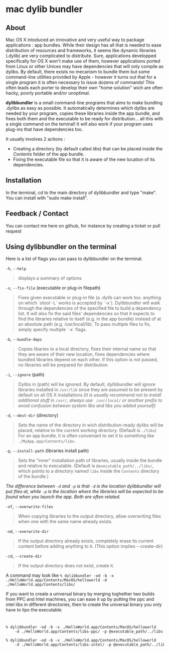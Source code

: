 mac dylib bundler
================


About
-----

Mac OS X intoduced an innovative and very useful way to package applications : app bundles.
While their design has all that is needed to ease distribution of resources and frameworks, it
seems like dynamic libraries (.dylib) are very complicated to distribute. Sure, applications developped
specifically for OS X won't make use of them, however applications ported from Linux or other Unices may have
dependencies that will only compile as dylibs. By default, there exists no mecanism to bundle them but some command-line utilities provided by Apple - however it turns out that for a single program it is often necessary to issue dozens of commands! This often leads each porter to develop their own "home solution" wich are often hacky, poorly portable and/or unoptimal.

**dylibbundler** is a small command-line programs that aims to make bundling .dylibs as easy as possible.
It automatically determines which dylibs are needed by your program, copies these libraries inside the app bundle, and fixes both them and the executable to be ready for distribution... all this with a single command on the teminal! It will also work if your program uses plug-ins that have dependencies too.

It usually involves 2 actions :
* Creating a directory (by default called *libs*) that can be placed inside the *Contents* folder of the app bundle.
* Fixing the executable file so that it is aware of the new location of its dependencies.




Installation
------------
In the terminal, cd to the main directory of dylibbundler and type "make". You can install with "sudo make install".


Feedback / Contact
------------------
You can contact me here on github, for instance by creating a ticket or pull request


Using dylibbundler on the terminal
----------------------------------
Here is a list of flags you can pass to dylibbundler on the terminal.

`-h`, `--help`
<blockquote>
displays a summary of options
</blockquote>

`-x`, `--fix-file` (executable or plug-in filepath)
<blockquote>
Fixes given executable or plug-in file (a .dylib can work too. anything on which `otool -L` works is accepted by `-x`). Dylibbundler will walk through the dependencies of the specified file to build a dependency list. It will also fix the said files' dependencies so that it expects to find the libraries relative to itself (e.g. in the app bundle) instead of at an absolute path (e.g. /usr/local/lib). To pass multiple files to fix, simply specify multiple `-x` flags.
</blockquote>

`-b`, `--bundle-deps`
<blockquote>
Copies libaries to a local directory, fixes their internal name so that they are aware of their new location,
fixes dependencies where bundled libraries depend on each other. If this option is not passed, no libraries will be prepared for distribution.
</blockquote>

`-i`, `--ignore` (path)
> Dylibs in (path) will be ignored. By default, dylibbundler will ignore libraries installed in `/usr/lib` since they are assumed to be present by default on all OS X installations.*(It is usually recommend not to install additional stuff in `/usr/`, always use ` /usr/local/` or another prefix to avoid confusion between system libs and libs you added yourself)*


`-d`, `--dest-dir` (directory)
> Sets the name of the directory in wich distribution-ready dylibs will be placed, relative to the current working directory. (Default is `./libs`) For an app bundle, it is often conveniant to set it to something like `./MyApp.app/Contents/libs`.


`-p`, `--install-path` (libraries install path)
> Sets the "inner" installation path of libraries, usually inside the bundle and relative to executable. (Default is `@executable_path/../libs/`, which points to a directory named `libs` inside the `Contents` directory of the bundle.)


*The difference between `-d` and `-p` is that `-d` is the location dylibbundler will put files at, while `-p` is the location where the libraries will be expected to be found when you launch the app. Both are often related.*

`-of`, `--overwrite-files`
> When copying libraries to the output directory, allow overwriting files when one with the same name already exists.

`-od`, `--overwrite-dir`
> If the output directory already exists, completely erase its current content before adding anything to it. (This option implies --create-dir)

`-cd`, `--create-dir`
> If the output directory does not exist, create it.

A command may look like
`% dylibbundler -od -b -x ./HelloWorld.app/Contents/MacOS/helloworld -d ./HelloWorld.app/Contents/libs/`


If you want to create a universal binary by merging toghether two builds from PPC and Intel machines, you can ease it up by putting the ppc and intel libs in different directories, then to create the universal binary you only have to lipo the executable.
<code>
<pre>
% dylibbundler -od -b -x ./HelloWorld.app/Contents/MacOS/helloworld
    -d ./HelloWorld.app/Contents/libs-ppc/ -p @executable_path/../libs-ppc/

% dylibbundler -od -b -x ./HelloWorld.app/Contents/MacOS/helloworld
    -d ./HelloWorld.app/Contents/libs-intel/ -p @executable_path/../libs-intel/
  </pre>
</code>
